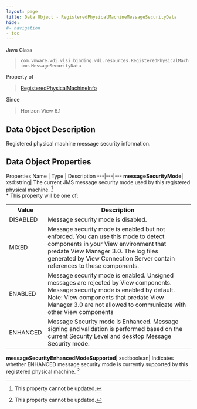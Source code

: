```yaml
---
layout: page
title: Data Object - RegisteredPhysicalMachineMessageSecurityData
hide:
#- navigation
- toc
---
```






Java Class
> `com.vmware.vdi.vlsi.binding.vdi.resources.RegisteredPhysicalMachine.MessageSecurityData`

Property of
> [RegisteredPhysicalMachineInfo](vdi.resources.RegisteredPhysicalMachine.RegisteredPhysicalMachineInfo.md#field_detail)

Since
> Horizon View 6.1


## Data Object Description

Registered physical machine message security information.

## Data Object Properties
Properties
Name |  Type |  Description
---|---|---
**messageSecurityMode**|  xsd:string|  The current JMS message security mode used by this registered physical machine. [^2] <br>* This property will be one of:<br><table><tr><th>Value</th><th>Description</th></tr><tr><td>DISABLED</td><td>Message security mode is disabled.</td></tr><tr><td>MIXED</td><td>Message security mode is enabled but not enforced. You can use this mode to detect components in your View environment that predate View Manager 3.0. The log files generated by View Connection Server contain references to these components.</td></tr><tr><td>ENABLED</td><td>Message security mode is enabled. Unsigned messages are rejected by View components. Message security mode is enabled by default. Note: View components that predate View Manager 3.0 are not allowed to communicate with other View components</td></tr><tr><td>ENHANCED</td><td>Message Security mode is Enhanced. Message signing and validation is performed based on the current Security Level and desktop Message Security mode.</td></tr></table>
**messageSecurityEnhancedModeSupported**|  xsd:boolean|  Indicates whether ENHANCED message security mode is currently supported by this registered physical machine. [^2]
 


 


[^2]: This property cannot be updated.